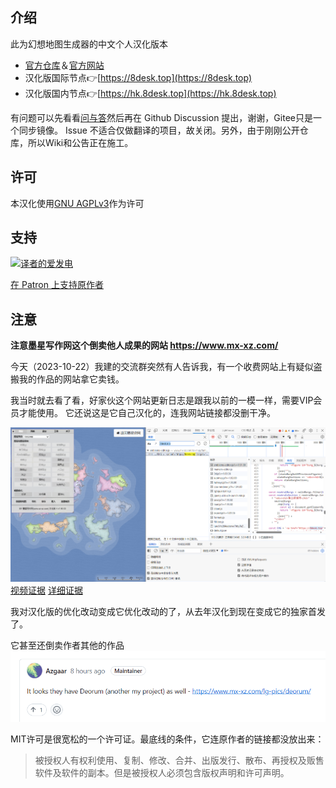 ## 介绍

此为幻想地图生成器的中文个人汉化版本

- [官方仓库](https://github.com/Azgaar/Fantasy-Map-Generator)＆[官方网站](https://azgaar.github.io/Fantasy-Map-Generator)
- 汉化版国际节点👉[https://8desk.top](https://8desk.top)
- 汉化版国内节点👉[https://hk.8desk.top](https://hk.8desk.top)

有问题可以先看看[问与答](https://github.com/dyxang/Fantasy-Map-Generator-Chinese/wiki/%E9%97%AE%E4%B8%8E%E7%AD%94)然后再在 Github Discussion 提出，谢谢，Gitee只是一个同步镜像。
Issue 不适合仅做翻译的项目，故关闭。另外，由于刚刚公开仓库，所以Wiki和公告正在施工。

## 许可
本汉化使用[GNU AGPLv3](./LICENSE)作为许可

## 支持
[![译者的爱发电](https://s2.loli.net/2023/10/22/UnIcrH82z3avE4d.jpg)](https://afdian.net/a/freeguy)

[在 Patron 上支持原作者](https://www.patreon.com/azgaar)

## 注意

**注意墨星写作网这个倒卖他人成果的网站 https://www.mx-xz.com/**

今天（2023-10-22）我建的交流群突然有人告诉我，有一个收费网站上有疑似盗搬我的作品的网站拿它卖钱。

我当时就去看了看，好家伙这个网站更新日志是跟我以前的一模一样，需要VIP会员才能使用。
它还说这是它自己汉化的，连我网站链接都没删干净。

![证据图片1](./README/1.png)
[视频证据](https://www.bilibili.com/video/BV1uH4y197wY/)
[详细证据](https://wwue.lanzoub.com/il9sV1ci3aza)

我对汉化版的优化改动变成它优化改动的了，从去年汉化到现在变成它的独家首发了。

它甚至还倒卖作者其他的作品
![证据图片2](/README/2.png)

MIT许可是很宽松的一个许可证。最底线的条件，它连原作者的链接都没放出来：
> 被授权人有权利使用、复制、修改、合并、出版发行、散布、再授权及贩售软件及软件的副本。但是被授权人必须包含版权声明和许可声明。

